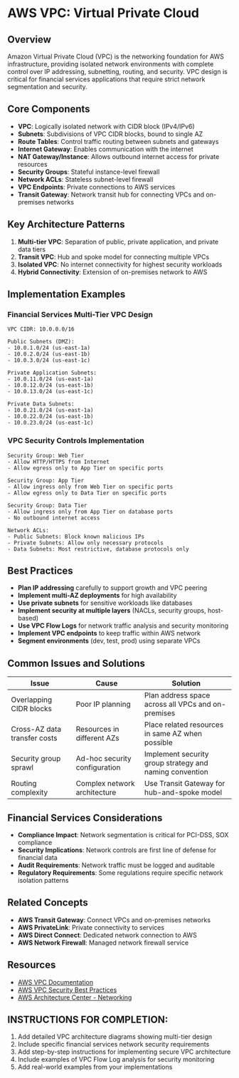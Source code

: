 # AWS VPC: Virtual Private Cloud

## Overview

Amazon Virtual Private Cloud (VPC) is the networking foundation for AWS infrastructure, providing isolated network environments with complete control over IP addressing, subnetting, routing, and security. VPC design is critical for financial services applications that require strict network segmentation and security.

## Core Components

- **VPC**: Logically isolated network with CIDR block (IPv4/IPv6)
- **Subnets**: Subdivisions of VPC CIDR blocks, bound to single AZ
- **Route Tables**: Control traffic routing between subnets and gateways
- **Internet Gateway**: Enables communication with the internet
- **NAT Gateway/Instance**: Allows outbound internet access for private resources
- **Security Groups**: Stateful instance-level firewall
- **Network ACLs**: Stateless subnet-level firewall
- **VPC Endpoints**: Private connections to AWS services
- **Transit Gateway**: Network transit hub for connecting VPCs and on-premises networks

## Key Architecture Patterns

1. **Multi-tier VPC**: Separation of public, private application, and private data tiers
2. **Transit VPC**: Hub and spoke model for connecting multiple VPCs
3. **Isolated VPC**: No internet connectivity for highest security workloads
4. **Hybrid Connectivity**: Extension of on-premises network to AWS

## Implementation Examples

### Financial Services Multi-Tier VPC Design

```
VPC CIDR: 10.0.0.0/16

Public Subnets (DMZ):
- 10.0.1.0/24 (us-east-1a)
- 10.0.2.0/24 (us-east-1b)
- 10.0.3.0/24 (us-east-1c)

Private Application Subnets:
- 10.0.11.0/24 (us-east-1a)
- 10.0.12.0/24 (us-east-1b)
- 10.0.13.0/24 (us-east-1c)

Private Data Subnets:
- 10.0.21.0/24 (us-east-1a)
- 10.0.22.0/24 (us-east-1b)
- 10.0.23.0/24 (us-east-1c)
```

### VPC Security Controls Implementation

```
Security Group: Web Tier
- Allow HTTP/HTTPS from Internet
- Allow egress only to App Tier on specific ports

Security Group: App Tier
- Allow ingress only from Web Tier on specific ports
- Allow egress only to Data Tier on specific ports

Security Group: Data Tier
- Allow ingress only from App Tier on database ports
- No outbound internet access

Network ACLs:
- Public Subnets: Block known malicious IPs
- Private Subnets: Allow only necessary protocols
- Data Subnets: Most restrictive, database protocols only
```

## Best Practices

- **Plan IP addressing** carefully to support growth and VPC peering
- **Implement multi-AZ deployments** for high availability
- **Use private subnets** for sensitive workloads like databases
- **Implement security at multiple layers** (NACLs, security groups, host-based)
- **Use VPC Flow Logs** for network traffic analysis and security monitoring
- **Implement VPC endpoints** to keep traffic within AWS network
- **Segment environments** (dev, test, prod) using separate VPCs

## Common Issues and Solutions

| Issue | Cause | Solution |
|-------|-------|----------|
| Overlapping CIDR blocks | Poor IP planning | Plan address space across all VPCs and on-premises |
| Cross-AZ data transfer costs | Resources in different AZs | Place related resources in same AZ when possible |
| Security group sprawl | Ad-hoc security configuration | Implement security group strategy and naming convention |
| Routing complexity | Complex network architecture | Use Transit Gateway for hub-and-spoke model |

## Financial Services Considerations

- **Compliance Impact**: Network segmentation is critical for PCI-DSS, SOX compliance
- **Security Implications**: Network controls are first line of defense for financial data
- **Audit Requirements**: Network traffic must be logged and auditable
- **Regulatory Requirements**: Some regulations require specific network isolation patterns

## Related Concepts

- **AWS Transit Gateway**: Connect VPCs and on-premises networks
- **AWS PrivateLink**: Private connectivity to services
- **AWS Direct Connect**: Dedicated network connection to AWS
- **AWS Network Firewall**: Managed network firewall service

## Resources

- [AWS VPC Documentation](https://docs.aws.amazon.com/vpc/latest/userguide/what-is-amazon-vpc.html)
- [AWS VPC Security Best Practices](https://docs.aws.amazon.com/vpc/latest/userguide/vpc-security-best-practices.html)
- [AWS Architecture Center - Networking](https://aws.amazon.com/architecture/networking-content/)

## INSTRUCTIONS FOR COMPLETION:
1. Add detailed VPC architecture diagrams showing multi-tier design
2. Include specific financial services network security requirements
3. Add step-by-step instructions for implementing secure VPC architecture
4. Include examples of VPC Flow Log analysis for security monitoring
5. Add real-world examples from your implementations
